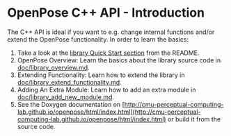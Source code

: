 OpenPose C++ API - Introduction
====================================

The C++ API is ideal if you want to e.g. change internal functions and/or extend the OpenPose functionality. In order to learn the basics:

1. Take a look at the [library Quick Start section](../README.md#quick-start) from the README.
2. OpenPose Overview: Learn the basics about the library source code in [doc/library_overview.md](./library_overview.md).
3. Extending Functionality: Learn how to extend the library in [doc/library_extend_functionality.md](./library_extend_functionality.md).
4. Adding An Extra Module: Learn how to add an extra module in [doc/library_add_new_module.md](./library_add_new_module.md).
5. See the Doxygen documentation on [http://cmu-perceptual-computing-lab.github.io/openpose/html/index.html](http://cmu-perceptual-computing-lab.github.io/openpose/html/index.html) or build it from the source code.

